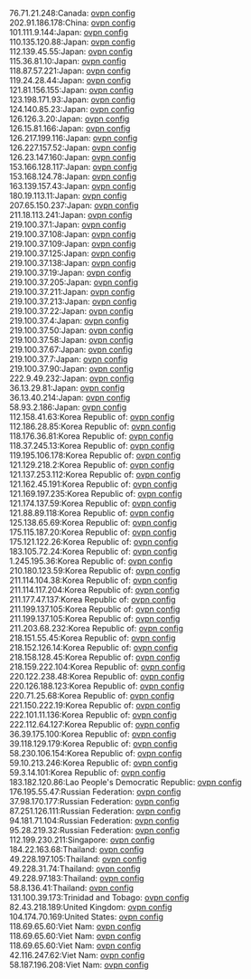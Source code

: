 76.71.21.248:Canada: [ovpn config](vpn/76_71_21_248.ovpn)  
202.91.186.178:China: [ovpn config](vpn/202_91_186_178.ovpn)  
101.111.9.144:Japan: [ovpn config](vpn/101_111_9_144.ovpn)  
110.135.120.88:Japan: [ovpn config](vpn/110_135_120_88.ovpn)  
112.139.45.55:Japan: [ovpn config](vpn/112_139_45_55.ovpn)  
115.36.81.10:Japan: [ovpn config](vpn/115_36_81_10.ovpn)  
118.87.57.221:Japan: [ovpn config](vpn/118_87_57_221.ovpn)  
119.24.28.44:Japan: [ovpn config](vpn/119_24_28_44.ovpn)  
121.81.156.155:Japan: [ovpn config](vpn/121_81_156_155.ovpn)  
123.198.171.93:Japan: [ovpn config](vpn/123_198_171_93.ovpn)  
124.140.85.23:Japan: [ovpn config](vpn/124_140_85_23.ovpn)  
126.126.3.20:Japan: [ovpn config](vpn/126_126_3_20.ovpn)  
126.15.81.166:Japan: [ovpn config](vpn/126_15_81_166.ovpn)  
126.217.199.116:Japan: [ovpn config](vpn/126_217_199_116.ovpn)  
126.227.157.52:Japan: [ovpn config](vpn/126_227_157_52.ovpn)  
126.23.147.160:Japan: [ovpn config](vpn/126_23_147_160.ovpn)  
153.166.128.117:Japan: [ovpn config](vpn/153_166_128_117.ovpn)  
153.168.124.78:Japan: [ovpn config](vpn/153_168_124_78.ovpn)  
163.139.157.43:Japan: [ovpn config](vpn/163_139_157_43.ovpn)  
180.19.113.11:Japan: [ovpn config](vpn/180_19_113_11.ovpn)  
207.65.150.237:Japan: [ovpn config](vpn/207_65_150_237.ovpn)  
211.18.113.241:Japan: [ovpn config](vpn/211_18_113_241.ovpn)  
219.100.37.1:Japan: [ovpn config](vpn/219_100_37_1.ovpn)  
219.100.37.108:Japan: [ovpn config](vpn/219_100_37_108.ovpn)  
219.100.37.109:Japan: [ovpn config](vpn/219_100_37_109.ovpn)  
219.100.37.125:Japan: [ovpn config](vpn/219_100_37_125.ovpn)  
219.100.37.138:Japan: [ovpn config](vpn/219_100_37_138.ovpn)  
219.100.37.19:Japan: [ovpn config](vpn/219_100_37_19.ovpn)  
219.100.37.205:Japan: [ovpn config](vpn/219_100_37_205.ovpn)  
219.100.37.211:Japan: [ovpn config](vpn/219_100_37_211.ovpn)  
219.100.37.213:Japan: [ovpn config](vpn/219_100_37_213.ovpn)  
219.100.37.22:Japan: [ovpn config](vpn/219_100_37_22.ovpn)  
219.100.37.4:Japan: [ovpn config](vpn/219_100_37_4.ovpn)  
219.100.37.50:Japan: [ovpn config](vpn/219_100_37_50.ovpn)  
219.100.37.58:Japan: [ovpn config](vpn/219_100_37_58.ovpn)  
219.100.37.67:Japan: [ovpn config](vpn/219_100_37_67.ovpn)  
219.100.37.7:Japan: [ovpn config](vpn/219_100_37_7.ovpn)  
219.100.37.90:Japan: [ovpn config](vpn/219_100_37_90.ovpn)  
222.9.49.232:Japan: [ovpn config](vpn/222_9_49_232.ovpn)  
36.13.29.81:Japan: [ovpn config](vpn/36_13_29_81.ovpn)  
36.13.40.214:Japan: [ovpn config](vpn/36_13_40_214.ovpn)  
58.93.2.186:Japan: [ovpn config](vpn/58_93_2_186.ovpn)  
112.158.41.63:Korea Republic of: [ovpn config](vpn/112_158_41_63.ovpn)  
112.186.28.85:Korea Republic of: [ovpn config](vpn/112_186_28_85.ovpn)  
118.176.36.81:Korea Republic of: [ovpn config](vpn/118_176_36_81.ovpn)  
118.37.245.13:Korea Republic of: [ovpn config](vpn/118_37_245_13.ovpn)  
119.195.106.178:Korea Republic of: [ovpn config](vpn/119_195_106_178.ovpn)  
121.129.218.2:Korea Republic of: [ovpn config](vpn/121_129_218_2.ovpn)  
121.137.253.112:Korea Republic of: [ovpn config](vpn/121_137_253_112.ovpn)  
121.162.45.191:Korea Republic of: [ovpn config](vpn/121_162_45_191.ovpn)  
121.169.197.235:Korea Republic of: [ovpn config](vpn/121_169_197_235.ovpn)  
121.174.137.59:Korea Republic of: [ovpn config](vpn/121_174_137_59.ovpn)  
121.88.89.118:Korea Republic of: [ovpn config](vpn/121_88_89_118.ovpn)  
125.138.65.69:Korea Republic of: [ovpn config](vpn/125_138_65_69.ovpn)  
175.115.187.20:Korea Republic of: [ovpn config](vpn/175_115_187_20.ovpn)  
175.121.122.26:Korea Republic of: [ovpn config](vpn/175_121_122_26.ovpn)  
183.105.72.24:Korea Republic of: [ovpn config](vpn/183_105_72_24.ovpn)  
1.245.195.36:Korea Republic of: [ovpn config](vpn/1_245_195_36.ovpn)  
210.180.123.59:Korea Republic of: [ovpn config](vpn/210_180_123_59.ovpn)  
211.114.104.38:Korea Republic of: [ovpn config](vpn/211_114_104_38.ovpn)  
211.114.117.204:Korea Republic of: [ovpn config](vpn/211_114_117_204.ovpn)  
211.177.47.137:Korea Republic of: [ovpn config](vpn/211_177_47_137.ovpn)  
211.199.137.105:Korea Republic of: [ovpn config](vpn/211_199_137_105.ovpn)  
211.199.137.105:Korea Republic of: [ovpn config](vpn/211_199_137_105.ovpn)  
211.203.68.232:Korea Republic of: [ovpn config](vpn/211_203_68_232.ovpn)  
218.151.55.45:Korea Republic of: [ovpn config](vpn/218_151_55_45.ovpn)  
218.152.126.14:Korea Republic of: [ovpn config](vpn/218_152_126_14.ovpn)  
218.158.128.45:Korea Republic of: [ovpn config](vpn/218_158_128_45.ovpn)  
218.159.222.104:Korea Republic of: [ovpn config](vpn/218_159_222_104.ovpn)  
220.122.238.48:Korea Republic of: [ovpn config](vpn/220_122_238_48.ovpn)  
220.126.188.123:Korea Republic of: [ovpn config](vpn/220_126_188_123.ovpn)  
220.71.25.68:Korea Republic of: [ovpn config](vpn/220_71_25_68.ovpn)  
221.150.222.19:Korea Republic of: [ovpn config](vpn/221_150_222_19.ovpn)  
222.101.11.136:Korea Republic of: [ovpn config](vpn/222_101_11_136.ovpn)  
222.112.64.127:Korea Republic of: [ovpn config](vpn/222_112_64_127.ovpn)  
36.39.175.100:Korea Republic of: [ovpn config](vpn/36_39_175_100.ovpn)  
39.118.129.179:Korea Republic of: [ovpn config](vpn/39_118_129_179.ovpn)  
58.230.106.154:Korea Republic of: [ovpn config](vpn/58_230_106_154.ovpn)  
59.10.213.246:Korea Republic of: [ovpn config](vpn/59_10_213_246.ovpn)  
59.3.14.101:Korea Republic of: [ovpn config](vpn/59_3_14_101.ovpn)  
183.182.120.86:Lao People's Democratic Republic: [ovpn config](vpn/183_182_120_86.ovpn)  
176.195.55.47:Russian Federation: [ovpn config](vpn/176_195_55_47.ovpn)  
37.98.170.177:Russian Federation: [ovpn config](vpn/37_98_170_177.ovpn)  
87.251.126.111:Russian Federation: [ovpn config](vpn/87_251_126_111.ovpn)  
94.181.71.104:Russian Federation: [ovpn config](vpn/94_181_71_104.ovpn)  
95.28.219.32:Russian Federation: [ovpn config](vpn/95_28_219_32.ovpn)  
112.199.230.211:Singapore: [ovpn config](vpn/112_199_230_211.ovpn)  
184.22.163.68:Thailand: [ovpn config](vpn/184_22_163_68.ovpn)  
49.228.197.105:Thailand: [ovpn config](vpn/49_228_197_105.ovpn)  
49.228.31.74:Thailand: [ovpn config](vpn/49_228_31_74.ovpn)  
49.228.97.183:Thailand: [ovpn config](vpn/49_228_97_183.ovpn)  
58.8.136.41:Thailand: [ovpn config](vpn/58_8_136_41.ovpn)  
131.100.39.173:Trinidad and Tobago: [ovpn config](vpn/131_100_39_173.ovpn)  
82.43.218.189:United Kingdom: [ovpn config](vpn/82_43_218_189.ovpn)  
104.174.70.169:United States: [ovpn config](vpn/104_174_70_169.ovpn)  
118.69.65.60:Viet Nam: [ovpn config](vpn/118_69_65_60.ovpn)  
118.69.65.60:Viet Nam: [ovpn config](vpn/118_69_65_60.ovpn)  
118.69.65.60:Viet Nam: [ovpn config](vpn/118_69_65_60.ovpn)  
42.116.247.62:Viet Nam: [ovpn config](vpn/42_116_247_62.ovpn)  
58.187.196.208:Viet Nam: [ovpn config](vpn/58_187_196_208.ovpn)  
